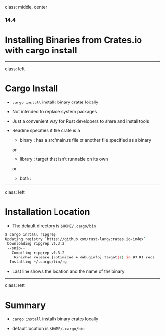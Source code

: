 class: middle, center

### 14.4

# Installing Binaries from Crates.io with cargo install

---

class: left

# Cargo Install

* `cargo install` installs binary crates locally

* Not intended to replace system packages

* Just a convenient way for Rust developers to share and install tools

* Readme specifies if the crate is a 

    * binary : has a src/main.rs file or another file specified as a binary

    or 

    * library : target that isn’t runnable on its own

    or 

    * both : 

---

class: left

# Installation Location

* The default directory is `$HOME/.cargo/bin`

```bash
$ cargo install ripgrep
Updating registry `https://github.com/rust-lang/crates.io-index`
 Downloading ripgrep v0.3.2
 --snip--
   Compiling ripgrep v0.3.2
    Finished release [optimized + debuginfo] target(s) in 97.91 secs
  Installing ~/.cargo/bin/rg
```

* Last line shows the location and the name of the binary

---

class: left

# Summary

* `cargo install` installs binary crates locally 

* default location is `$HOME/.cargo/bin`
